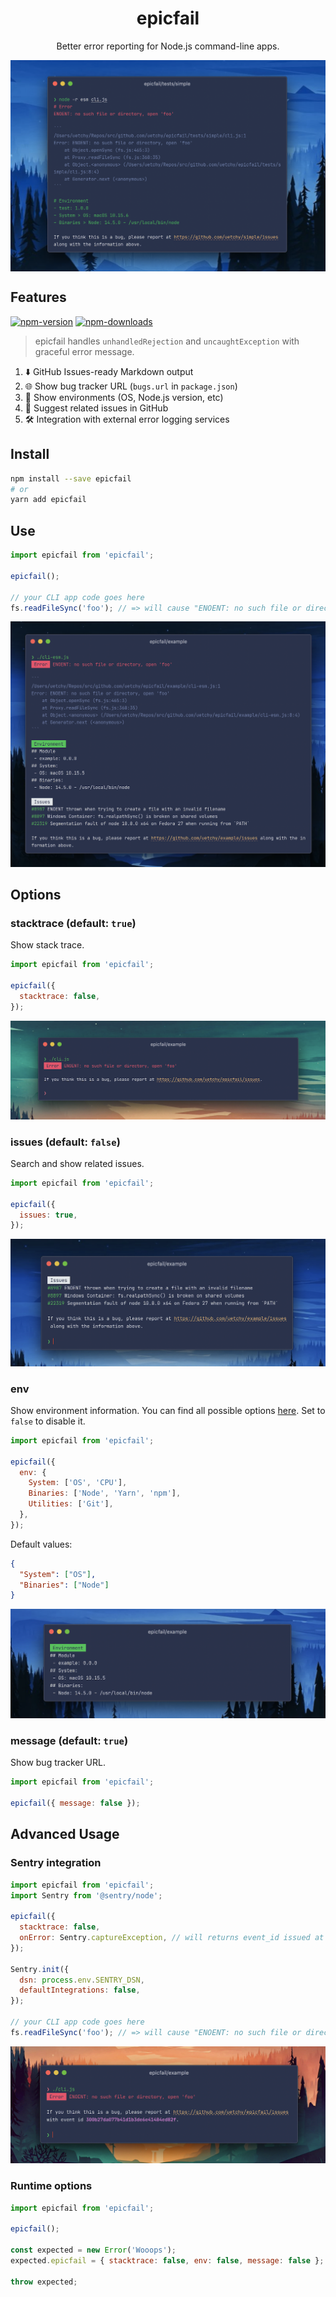 <h1 align="center">epicfail</h1>
<p align="center">Better error reporting for Node.js command-line apps.</p>
<img  align="center" src="https://raw.githubusercontent.com/uetchy/epicfail/master/docs/top.png" />

## Features

[![npm-version]][npm-url]
[![npm-downloads]][npm-url]

[npm-version]: https://badgen.net/npm/v/epicfail
[npm-downloads]: https://badgen.net/npm/dt/epicfail
[npm-url]: https://npmjs.org/package/epicfail

> epicfail handles `unhandledRejection` and `uncaughtException` with graceful error message.

1. ⬇️ GitHub Issues-ready Markdown output
1. 🌐 Show bug tracker URL (`bugs.url` in `package.json`)
1. 🍁 Show environments (OS, Node.js version, etc)
1. 👀 Suggest related issues in GitHub
1. 🛠 Integration with external error logging services

## Install

```bash
npm install --save epicfail
# or
yarn add epicfail
```

## Use

```js
import epicfail from 'epicfail';

epicfail();

// your CLI app code goes here
fs.readFileSync('foo'); // => will cause "ENOENT: no such file or directory, open 'foo'"
```

![With stacktrace](https://raw.githubusercontent.com/uetchy/epicfail/master/docs/full.png)

## Options

### stacktrace (default: `true`)

Show stack trace.

```js
import epicfail from 'epicfail';

epicfail({
  stacktrace: false,
});
```

![Without stacktrace](https://raw.githubusercontent.com/uetchy/epicfail/master/docs/without-stacktrace.png)

### issues (default: `false`)

Search and show related issues.

```js
import epicfail from 'epicfail';

epicfail({
  issues: true,
});
```

![With issues](https://raw.githubusercontent.com/uetchy/epicfail/master/docs/with-issues.png)

### env

Show environment information. You can find all possible options [here](https://github.com/tabrindle/envinfo#cli-usage). Set to `false` to disable it.

```js
import epicfail from 'epicfail';

epicfail({
  env: {
    System: ['OS', 'CPU'],
    Binaries: ['Node', 'Yarn', 'npm'],
    Utilities: ['Git'],
  },
});
```

Default values:

```json
{
  "System": ["OS"],
  "Binaries": ["Node"]
}
```

![With envinfo](https://raw.githubusercontent.com/uetchy/epicfail/master/docs/with-envinfo.png)

### message (default: `true`)

Show bug tracker URL.

```js
import epicfail from 'epicfail';

epicfail({ message: false });
```

## Advanced Usage

### Sentry integration

```js
import epicfail from 'epicfail';
import Sentry from '@sentry/node';

epicfail({
  stacktrace: false,
  onError: Sentry.captureException, // will returns event_id issued at Sentry
});

Sentry.init({
  dsn: process.env.SENTRY_DSN,
  defaultIntegrations: false,
});

// your CLI app code goes here
fs.readFileSync('foo'); // => will cause "ENOENT: no such file or directory, open 'foo'"
```

![Sentry integration](https://raw.githubusercontent.com/uetchy/epicfail/master/docs/with-sentry.png)

### Runtime options

```js
import epicfail from 'epicfail';

epicfail();

const expected = new Error('Wooops');
expected.epicfail = { stacktrace: false, env: false, message: false };

throw expected;
```
